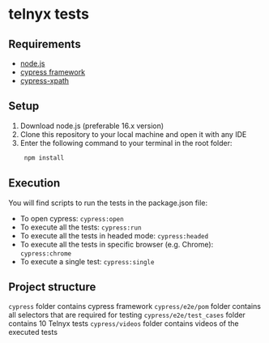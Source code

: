 # telnyx tests


## Requirements

 - [node.js](https://nodejs.org/)
 - [cypress framework](https://www.cypress.io)
 - [cypress-xpath](https://www.npmjs.com/package/cypress-xpath)


## Setup

1. Download node.js (preferable 16.x version)
2. Clone this repository to your local machine and open it with any IDE
3. Enter the following command to your terminal in the root folder:
      ```bash
       npm install
      ```

## Execution

You will find scripts to run the tests in the package.json file:

- To open cypress:
    `cypress:open`
- To execute all the tests:
    `cypress:run`
- To execute all the tests in headed mode:
    `cypress:headed`
- To execute all the tests in specific browser (e.g. Chrome):
    `cypress:chrome`
- To execute a single test:
    `cypress:single`


## Project structure

`cypress` folder contains cypress framework 
`cypress/e2e/pom` folder contains all selectors that are required for testing
`cypress/e2e/test_cases` folder contains 10 Telnyx tests
`cypress/videos` folder contains videos of the executed tests
